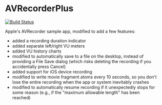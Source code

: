 # AVRecorderPlus

[![Build Status](https://travis-ci.org/smokris/AVRecorderPlus.svg?branch=master)](https://travis-ci.org/smokris/AVRecorderPlus)

Apple's AVRecorder sample app, modified to add a few features:

   - added a recording duration indicator
   - added separate left/right VU meters
   - added VU history charts
   - modified to automatically save to a file on the desktop, instead of providing a File Save dialog (which risks deleting the recording if you accidentally press Cancel)
   - added support for iOS device recording
   - modified to write movie fragment atoms every 10 seconds, so you don't lose the entire recording when the app or system inevitably crashes
   - modified to automatically resume recording if it unexpectedly stops for some reason (e.g., if the "maximum allowable length" has been reached)
